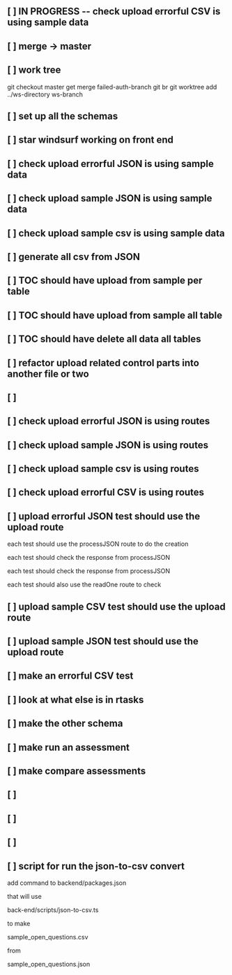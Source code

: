 ## [ ] IN PROGRESS -- check upload errorful CSV is using sample data


## [ ] merge -> master

## [ ] work tree
git checkout master
get merge failed-auth-branch
git br
git worktree add ../ws-directory ws-branch

## [ ] set up all the schemas

## [ ] star windsurf working on front end





## [ ] check upload errorful JSON is using sample data

## [ ] check upload sample JSON is using sample data
## [ ] check upload sample csv is using sample data



## [ ] generate all csv from JSON
## [ ] TOC should have upload from sample per table 
## [ ] TOC should have upload from sample all table 
## [ ] TOC should have delete all data all tables
## [ ] refactor upload related control parts into another file or two
## [ ] 




## [ ] check upload errorful JSON is using routes
## [ ] check upload sample JSON is using routes
## [ ] check upload sample csv is using routes
## [ ] check upload errorful CSV is using routes

## [ ] upload errorful JSON test should use the upload route

each test should use the processJSON route to do the creation

each test should check the response from processJSON

each test should check the response from processJSON

each test should also use the readOne route to check

## [ ] upload sample CSV test should use the upload route
## [ ] upload sample JSON test should use the upload route
## [ ] make an errorful CSV test

## [ ] look at what else is in rtasks
## [ ] make the other schema 
## [ ] make run an assessment
## [ ] make compare assessments

## [ ] 
## [ ] 
## [ ] 
## [ ] script for run the json-to-csv convert

add command to backend/packages.json

that will use

back-end/scripts/json-to-csv.ts


to make 

sample_open_questions.csv

from

sample_open_questions.json 
